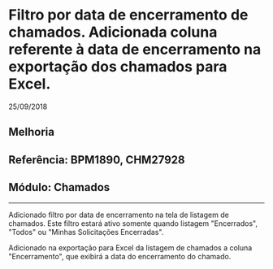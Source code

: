 # Filtro por data de encerramento de chamados. Adicionada coluna referente à data de encerramento na exportação dos chamados para Excel.
25/09/2018
## Melhoria
## Referência: BPM1890, CHM27928
## Módulo: Chamados
***

Adicionado filtro por data de encerramento na tela de listagem de chamados. Este filtro estará ativo somente quando listagem "Encerrados", "Todos" ou "Minhas Solicitações Encerradas".

Adicionado na exportação para Excel da listagem de chamados a coluna "Encerramento", que exibirá a data do encerramento do chamado.